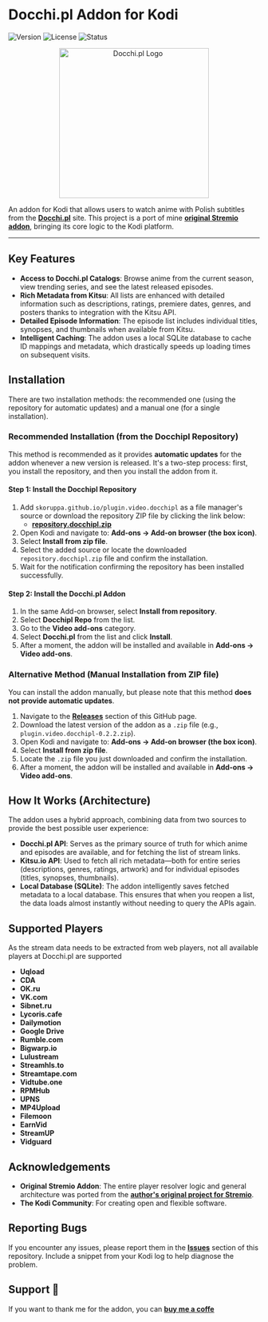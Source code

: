 # Docchi.pl Addon for Kodi

![Version](https://img.shields.io/badge/version-0.2.2-blue.svg)
![License](https://img.shields.io/badge/license-MIT-green.svg)
![Status](https://img.shields.io/badge/status-Active-brightgreen.svg)

<div align="center">
  <img src="https://docchi.pl/static/img/logo.svg" alt="Docchi.pl Logo" width="300">
</div>

An addon for Kodi that allows users to watch anime with Polish subtitles from the [**Docchi.pl**](http://docchi.pl) site. This project is a port of mine **[original Stremio addon](https://github.com/skoruppa/docchi-stremio-addon)**, bringing its core logic to the Kodi platform.

---

## Key Features

- **Access to Docchi.pl Catalogs**: Browse anime from the current season, view trending series, and see the latest released episodes.
- **Rich Metadata from Kitsu**: All lists are enhanced with detailed information such as descriptions, ratings, premiere dates, genres, and posters thanks to integration with the Kitsu API.
- **Detailed Episode Information**: The episode list includes individual titles, synopses, and thumbnails when available from Kitsu.
- **Intelligent Caching**: The addon uses a local SQLite database to cache ID mappings and metadata, which drastically speeds up loading times on subsequent visits.

## Installation

There are two installation methods: the recommended one (using the repository for automatic updates) and a manual one (for a single installation).

### Recommended Installation (from the Docchipl Repository)

This method is recommended as it provides **automatic updates** for the addon whenever a new version is released. It's a two-step process: first, you install the repository, and then you install the addon from it.

#### Step 1: Install the Docchipl Repository

1.  Add `skoruppa.github.io/plugin.video.docchipl` as a file manager's source or download the repository ZIP file by clicking the link below:
    *   [**repository.docchipl.zip**](https://skoruppa.github.io/plugin.video.docchipl/repository.docchipl.zip)
2.  Open Kodi and navigate to: **Add-ons -> Add-on browser (the box icon)**.
3.  Select **Install from zip file**.
4.  Select the added source or locate the downloaded `repository.docchipl.zip` file and confirm the installation.
5.  Wait for the notification confirming the repository has been installed successfully.

#### Step 2: Install the Docchi.pl Addon

1.  In the same Add-on browser, select **Install from repository**.
2.  Select **Docchipl Repo** from the list.
3.  Go to the **Video add-ons** category.
4.  Select **Docchi.pl** from the list and click **Install**.
5.  After a moment, the addon will be installed and available in **Add-ons -> Video add-ons**.

### Alternative Method (Manual Installation from ZIP file)

You can install the addon manually, but please note that this method **does not provide automatic updates**.

1.  Navigate to the [**Releases**](https://github.com/skoruppa/plugin.video.docchipl/releases) section of this GitHub page.
2.  Download the latest version of the addon as a `.zip` file (e.g., `plugin.video.docchipl-0.2.2.zip`).
3.  Open Kodi and navigate to: **Add-ons -> Add-on browser (the box icon)**.
4.  Select **Install from zip file**.
5.  Locate the `.zip` file you just downloaded and confirm the installation.
6.  After a moment, the addon will be installed and available in **Add-ons -> Video add-ons**.

## How It Works (Architecture)

The addon uses a hybrid approach, combining data from two sources to provide the best possible user experience:

- **Docchi.pl API**: Serves as the primary source of truth for which anime and episodes are available, and for fetching the list of stream links.
- **Kitsu.io API**: Used to fetch all rich metadata—both for entire series (descriptions, genres, ratings, artwork) and for individual episodes (titles, synopses, thumbnails).
- **Local Database (SQLite)**: The addon intelligently saves fetched metadata to a local database. This ensures that when you reopen a list, the data loads almost instantly without needing to query the APIs again.

## Supported Players
As the stream data needs to be extracted from web players, not all available players at Docchi.pl are supported
- **Uqload**
- **CDA**
- **OK.ru**
- **VK.com**
- **Sibnet.ru**
- **Lycoris.cafe**
- **Dailymotion**
- **Google Drive**
- **Rumble.com**
- **Bigwarp.io**
- **Lulustream**
- **Streamhls.to**
- **Streamtape.com**
- **Vidtube.one**
- **RPMHub**
- **UPNS**
- **MP4Upload**
- **Filemoon**
- **EarnVid**
- **StreamUP**
- **Vidguard**

## Acknowledgements

- **Original Stremio Addon**: The entire player resolver logic and general architecture was ported from the **[author's original project for Stremio](https://github.com/skoruppa/docchi-stremio-addon)**.
- **The Kodi Community**: For creating open and flexible software.

## Reporting Bugs

If you encounter any issues, please report them in the [**Issues**](https://github.com/skoruppa/plugin.video.docchipl/issues) section of this repository. Include a snippet from your Kodi log to help diagnose the problem.

## Support 🤝

If you want to thank me for the addon, you can [**buy me a coffe**](https://buycoffee.to/skoruppa) 
